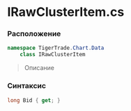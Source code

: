 
# IRawClusterItem.cs
### Расположение
```csharp
namespace TigerTrade.Chart.Data  
    class IRawClusterItem
```

> Описание

### Синтаксис
```csharp
long Bid { get; }
```
